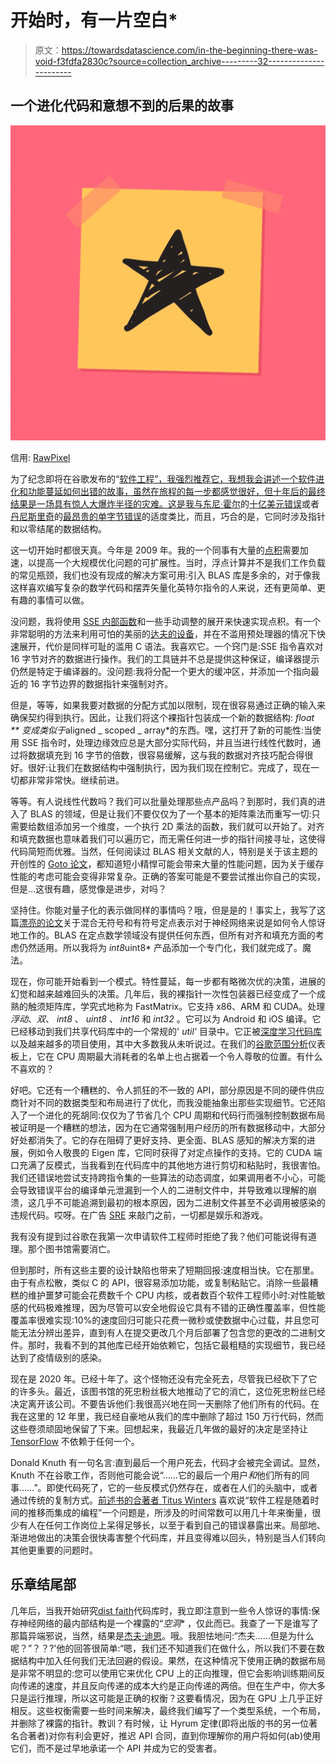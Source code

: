 # 开始时，有一片空白*

> 原文：<https://towardsdatascience.com/in-the-beginning-there-was-void-f3fdfa2830c?source=collection_archive---------32----------------------->

## 一个进化代码和意想不到的后果的故事

![](img/82e3f5284691eccf98ee81d6f374f322.png)

信用: [RawPixel](https://www.rawpixel.com/image/412442/free-illustration-image-pink-star-doodle)

为了纪念即将在谷歌发布的“[软件工程”，我强烈推荐它，我想我会讲述一个软件进化和功能蔓延如何出错的故事，虽然在旅程的每一步都感觉很好，但十年后的最终结果是一场具有惊人大爆炸半径的灾难。这是我与](https://www.oreilly.com/library/view/software-engineering-at/9781492082781/)[东尼·霍尔](https://en.wikipedia.org/wiki/Tony_Hoare)的[十亿美元错误](https://www.infoq.com/presentations/Null-References-The-Billion-Dollar-Mistake-Tony-Hoare/)或者[丹尼斯里奇](https://en.wikipedia.org/wiki/Dennis_Ritchie)的[最昂贵的单字节错误](https://queue.acm.org/detail.cfm?id=2010365)的适度类比，而且，巧合的是，它同时涉及指针和以零结尾的数据结构。

这一切开始时都很天真。今年是 2009 年。我的一个同事有大量的[点积](https://en.wikipedia.org/wiki/Dot_product)需要加速，以提高一个大规模优化问题的可扩展性。当时，浮点计算并不是我们工作负载的常见瓶颈，我们也没有现成的解决方案可用:引入 BLAS 库是多余的，对于像我这样喜欢编写复杂的数学代码和摆弄矢量化英特尔指令的人来说，还有更简单、更有趣的事情可以做。

没问题，我将使用 [SSE 内部函数](https://software.intel.com/sites/landingpage/IntrinsicsGuide/)和一些手动调整的展开来快速实现点积。有一个非常聪明的方法来利用可怕的美丽的[达夫的设备](https://en.wikipedia.org/wiki/Duff%27s_device)，并在不滥用预处理器的情况下快速展开，代价是同样可耻的滥用 C 语法。我喜欢它。一个窍门是:SSE 指令喜欢对 16 字节对齐的数据进行操作。我们的工具链并不总是提供这种保证，编译器提示仍然是特定于编译器的。没问题:我将分配一个更大的缓冲区，并添加一个指向最近的 16 字节边界的数据指针来强制对齐。

但是，等等，如果我要对数据的分配方式加以限制，现在很容易通过正确的输入来确保契约得到执行。因此，让我们将这个裸指针包装成一个新的数据结构: *float ** 变成类似于*aligned _ scoped _ array<float>*的东西。嘿，这打开了新的可能性:当使用 SSE 指令时，处理边缘效应总是大部分实际代码，并且当进行线性代数时，通过将数据填充到 16 字节的倍数，很容易缓解，这与我的数据对齐技巧配合得很好。很好:让我们在数据结构中强制执行，因为我们现在控制它。完成了，现在一切都非常非常快。继续前进。

等等。有人说线性代数吗？我们可以批量处理那些点产品吗？到那时，我们真的进入了 BLAS 的领域，但是让我们不要仅仅为了一个基本的矩阵乘法而重写一切:只需要给数组添加另一个维度，一个执行 2D 乘法的函数，我们就可以开始了。对齐和填充数据也意味着我们可以遍历它，而无需任何进一步的指针间接寻址，这使得代码简短而优雅。当然，任何阅读过 BLAS 相关文献的人，特别是关于该主题的开创性的 [Goto 论文](https://www.cs.utexas.edu/users/pingali/CS378/2008sp/papers/gotoPaper.pdf)，都知道短小精悍可能会带来大量的性能问题，因为关于缓存性能的考虑可能会变得非常复杂。正确的答案可能是不要尝试推出你自己的实现，但是…这很有趣，感觉像是进步，对吗？

坚持住。你能对量子化的表示做同样的事情吗？哦，但是是的！事实上，我写了这篇[漂亮的论文](https://research.google.com/pubs/pub37631.html)关于混合无符号和有符号定点表示对于神经网络来说是如何令人惊讶地工作的。BLAS 在定点数学领域没有提供任何东西，但所有对齐和填充方面的考虑仍然适用。所以我将为 *int8*uint8* 产品添加一个专门化，我们就完成了。魔法。

现在，你可能开始看到一个模式。特性蔓延，每一步都有略微次优的决策，进展的幻觉和越来越难回头的决策。几年后，我的裸指针一次性包装器已经变成了一个成熟的触须矩阵库，学究式地称为 FastMatrix。它支持 x86、ARM 和 CUDA。处理*浮动*、*双*、 *int8* 、 *uint8* 、 *int16* 和 *int32* 。它可以为 Android 和 iOS 编译。它已经移动到我们共享代码库中的一个常规的' *util'* 目录中。它正被[深度学习代码库](https://static.googleusercontent.com/media/research.google.com/en//archive/large_deep_networks_nips2012.pdf)以及越来越多的项目使用，其中大多数我从未听说过。在我们的[谷歌范围分析](https://research.google/pubs/pub36575/)仪表板上，它在 CPU 周期最大消耗者的名单上也占据着一个令人尊敬的位置。有什么不喜欢的？

好吧。它还有一个糟糕的、令人抓狂的不一致的 API，部分原因是不同的硬件供应商针对不同的数据类型和布局进行了优化，而我没能抽象出那些实现细节。它还陷入了一个进化的死胡同:仅仅为了节省几个 CPU 周期和代码行而强制控制数据布局被证明是一个糟糕的想法，因为在它通常强制用户经历的所有数据移动中，大部分好处都消失了。它的存在阻碍了更好支持、更全面、BLAS 感知的解决方案的进展，例如令人敬畏的 Eigen 库，它同时获得了对定点操作的支持。它的 CUDA 端口充满了反模式，当我看到在代码库中的其他地方进行剪切和粘贴时，我很害怕。我们还错误地尝试支持跨指令集的一些算法的动态调度，如果调用者不小心，可能会导致错误平台的编译单元泄漏到一个人的二进制文件中，并导致难以理解的崩溃，这几乎不可能追溯到最初的根本原因，因为二进制文件甚至不必调用被感染的违规代码。哎呀。在广告 [SRE](https://landing.google.com/sre/) 来敲门之前，一切都是娱乐和游戏。

我有没有提到过谷歌在我第一次申请软件工程师时拒绝了我？他们可能说得有道理。那个图书馆需要消亡。

但到那时，所有这些主要的设计缺陷也带来了短期回报:速度相当快。它在那里。由于有点松散，类似 C 的 API，很容易添加功能，或复制粘贴它。消除一些最糟糕的维护噩梦可能会花费数千个 CPU 内核，或者数百个软件工程师小时:对性能敏感的代码极难推理，因为尽管可以安全地假设它具有不错的正确性覆盖率，但性能覆盖率很难实现:10%的速度回归可能只花费一微秒或使数据中心过载，并且您可能无法分辨出差异，直到有人在提交更改几个月后部署了包含您的更改的二进制文件。那时，我看不到的其他库已经开始依赖它，包括它最粗糙的实现细节，我已经达到了疫情级别的感染。

现在是 2020 年。已经十年了。这个怪物还没有完全死去，尽管我已经砍下了它的许多头。最近，该图书馆的死忠粉丝极大地推动了它的消亡，这位死忠粉丝已经决定离开该公司。不要告诉他们:我很高兴地在同一天删除了他们所有的代码。在我在这里的 12 年里，我已经自豪地从我们的库中删除了超过 150 万行代码，然而这些卷须顽固地保留了下来。回想起来，我最近几年做的最好的决定是坚持让 [TensorFlow](http://tensorflow.org/) 不依赖于任何一个。

Donald Knuth 有一句名言:直到最后一个用户死去，代码才会被完全调试。显然，Knuth 不在谷歌工作，否则他可能会说“……它的最后一个用户*和*他们所有的同事……”。即使代码死了，它的一些反模式仍然存在，或者在人们的头脑中，或者通过传统的复制方式。[前述书的合著者 Titus Winters](https://twitter.com/tituswinters?lang=en) 喜欢说“软件工程是随着时间的推移而集成的编程”一个问题是，所涉及的时间常数可以用几十年来衡量，很少有人在任何工作岗位上呆得足够长，以至于看到自己的错误暴露出来。局部地、渐进地做出的决策会很快毒害整个代码库，并且变得难以回头，特别是当人们转向其他更重要的问题时。

## 乐章结尾部

几年后，当我开始研究[dist faith](https://static.googleusercontent.com/media/research.google.com/en//archive/large_deep_networks_nips2012.pdf)代码库时，我立即注意到一些令人惊讶的事情:保存神经网络的最内部结构是一个裸露的“*空洞** ，仅此而已。我查了一下是谁写了那篇异端邪说，当然，结果是[杰夫·迪恩](https://en.wikipedia.org/wiki/Jeff_Dean_(computer_scientist))。哦。我胆怯地问:“杰夫……但是为什么呢？”？？?'他的回答很简单:“嗯，我们还不知道我们在做什么，所以我们不要在数据结构中加入任何我们无法回避的假设。果然，在这种情况下使用正确的数据布局是非常不明显的:您可以使用它来优化 CPU 上的正向推理，但它会影响训练期间反向传递的速度，并且反向传递的成本大约是正向传递的两倍。但在生产中，你大多只是运行推理，所以这可能是正确的权衡？这要看情况，因为在 GPU 上几乎正好相反。这些权衡需要一些时间来解决，最终我们编写了一个类型系统，一个布局，并删除了裸露的指针。教训？有时候，让 Hyrum 定律(即将出版的书的另一位著名合著者)对你有利会更好，推迟 API 合同，直到你理解你的用户将如何(ab)使用它们，而不是过早地承诺一个 API 并成为它的受害者。